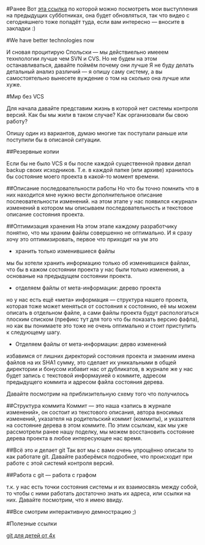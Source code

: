 #Ранее
Вот [эта ссылка](http://clubs.ya.ru/yasubbotnik/posts.xml?tag=150000164) по которой можно посмотреть мои выступления на предыдущих субботниках, она будет обновляться, так что видео с сегодняшнего тоже попадёт туда, если вам интересно — вносите в закладки :)

#We have better technologies now

И сновая процитирую Спольски — мы действиельно имееем технлологии лучше чем SVN и CVS. Но не будем на этом останавливаться, давайте поймём почему они лучше
Я не буду делать детальный анализ различий — я опишу саму систему, а вы самостоятельно вынесете вуждение о том на сколько она лучше или хуже.

#Мир без VCS

Для начала давайте представим жизнь в которой нет системы контроля версий.
Как бы мы жили в таком случае? Как организовали бы свою работу?

Опишу один из вариантов, думаю многие так поступали раньше или поступили бы в описаной ситуации.

##Резервные копии

Если бы не было VCS я бы после каждой существенной правки делал backup своих исходников.
Т.е. в каждой папке (или архиве) хранилось бы состояние моего проекта в какой-то момент времени.

##Описание последовательности работы
Но что бы точно помнить что в них находится мне нужно вести дополнительное описание послеовательности изменений.
на этом этапе у нас появился «журнал» изменений в котором мы описываем последовательность и текстовое описание состояния проекта.

##Оптимизация хранения
На этом этапе каждому разработчику понятно, что мы храним файлы совершенно не оптимально.
И я сразу хочу это оптимизировать, первое что приходит на ум это

* хранить только изменившиеся файлы

мы бы хотели хранить информацию только об изменившихся файлах, что бы в кажом состоянии проекта у нас были только изменения, а основаные на предыдущем состоянии проекта.

* отделяем файлы от мета-информации: дерево проекта

но у нас есть ещё «мета» информация — структура нашего проекта, которая тоже может меняться от состояния к состоянию,
её мы можем описать в отдельном файле, а сами файлы проекта будут распологаться плоским списком (префикс тут для того что бы показать версию фафла),
но как вы понимаете это тоже не очень оптимально и стоит приступить к следующему шагу.

* Отделяем файлы от мета-информации: дерво изменений

избавимся от лишних директорий состояния проекта и змаеним имена файлов на их SHA1 сумму, это сделает их уникальными в общей директории и бонусом избавит нас от дубликатов, в журнале же у нас будет запись с текстовой информауией о коммите, адресом предыдущего коммита и адресом файла состояния дерева.

Давайте посмотрим на приблизительную схему того что получилось

##Структура коммита
Коммит — это наша «запись в журнале изменений», он состоит из текстового описания, автора вносимых изменений, указателя на родительский коммит (коммиты), и указателя на состояние дерева в этом коммите. По этим ссылкам, как мы уже рассмотрели ранее нашу поделку, мы можем восстановить состояние дерева проекта в любое интересующее нас время.

##Всё это и делает git
Так вот мы с вами очень упрощённо описали то как работате git. Давайте разберёмся подробнее, что происходит при работе с этой системй контроля версий.

##Работа с git — работа с графом

т.к. у нас есть точки состояния системы и их взаимосвязь между собой, то чтобы с ними работать достаточно знать их адреса, или ссылки на них.
Давайте посмотрим, что я имею ввиду.

##Все смотрим интерактивную демнострацию ;)

#Полезные ссылки

[git для детей от 4х](http://bitly.com/bundles/ggray/4)
